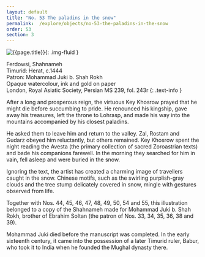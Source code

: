 ```yaml
---
layout: default
title: "No. 53 The paladins in the snow"
permalink:  /explore/objects/no-53-the-paladins-in-the-snow
order: 53
section: 3
---
```

![{{page.title}}]({{site.baseurl}}/images/pages/{{page.order}}.jpeg){: .img-fluid }

Ferdowsi, Shahnameh  
Timurid: Herat, c.1444  
Patron: Mohammad Juki b. Shah Rokh  
Opaque watercolour, ink and gold on paper  
London, Royal Asiatic Society, Persian MS 239, fol. 243r
{: .text-info }

After a long and prosperous reign, the virtuous Key Khosrow
prayed that he might die before succumbing to pride. He renounced his
kingship, gave away his treasures, left the throne to Lohrasp, and
made his way into the mountains accompanied by his closest paladins.

He asked them to leave him and return to the valley. Zal, Rostam and
Gudarz obeyed him reluctantly, but others remained. Key Khosrow spent
the night reading the Avesta
(the primary collection of sacred Zoroastrian texts) and bade his
companions farewell. In the morning they searched for him in vain,
fell asleep and were buried in the snow.

Ignoring the text, the
artist has created a charming image of travellers caught in the snow.
Chinese motifs, such as the swirling purplish-gray clouds and the
tree stump delicately covered in snow, mingle with gestures observed
from life.

Together with Nos.
44,
45,
46,
47,
48,
49,
50,
54 and
55,
this illustration belonged to a copy of the Shahnameh
made for
Mohammad Juki b. Shah Rokh, brother of Ebrahim Soltan (the patron of Nos.
33,
34,
35,
36,
38 and
39).

Mohammad Juki died before the
manuscript was completed. In the early sixteenth century, it came
into the possession of a later Timurid ruler, Babur, who took it to
India when he founded the Mughal dynasty there.
